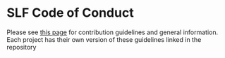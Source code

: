 # SLF Code of Conduct
Please see [this page](https://docs.sillylittle.tech/contributing/guidelines) for contribution guidelines and general information. \
Each project has their own version of these guidelines linked in the repository
